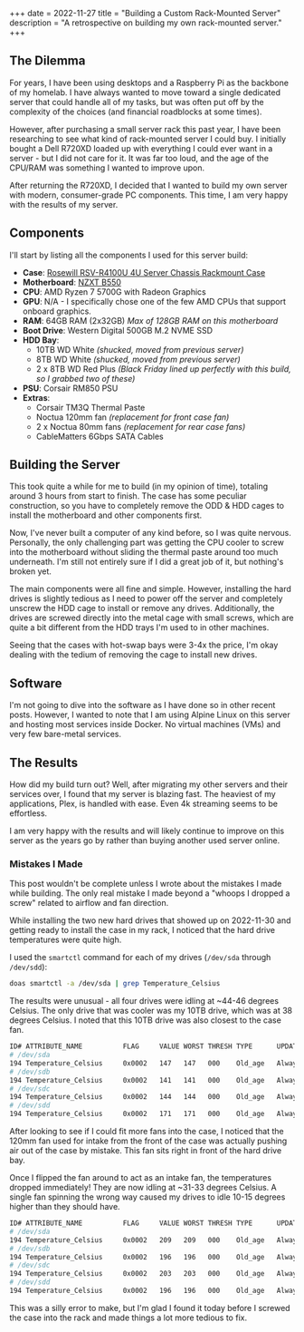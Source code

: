 +++
date = 2022-11-27
title = "Building a Custom Rack-Mounted Server"
description = "A retrospective on building my own rack-mounted server."
+++

## The Dilemma

For years, I have been using desktops and a Raspberry Pi as the backbone
of my homelab. I have always wanted to move toward a single dedicated
server that could handle all of my tasks, but was often put off by the
complexity of the choices (and financial roadblocks at some times).

However, after purchasing a small server rack this past year, I have
been researching to see what kind of rack-mounted server I could buy. I
initially bought a Dell R720XD loaded up with everything I could ever
want in a server - but I did not care for it. It was far too loud, and
the age of the CPU/RAM was something I wanted to improve upon.

After returning the R720XD, I decided that I wanted to build my own
server with modern, consumer-grade PC components. This time, I am very
happy with the results of my server.

## Components

I'll start by listing all the components I used for this server build:

-   **Case**: [Rosewill RSV-R4100U 4U Server Chassis Rackmount
    Case](https://www.rosewill.com/rosewill-rsv-r4100u-black/p/9SIA072GJ92825)
-   **Motherboard**: [NZXT B550](https://nzxt.com/product/n7-b550)
-   **CPU**: AMD Ryzen 7 5700G with Radeon Graphics
-   **GPU**: N/A - I specifically chose one of the few AMD CPUs that
    support onboard graphics.
-   **RAM**: 64GB RAM (2x32GB) *Max of 128GB RAM on this motherboard*
-   **Boot Drive**: Western Digital 500GB M.2 NVME SSD
-   **HDD Bay**:
    -   10TB WD White *(shucked, moved from previous server)*
    -   8TB WD White *(shucked, moved from previous server)*
    -   2 x 8TB WD Red Plus *(Black Friday lined up perfectly with this
        build, so I grabbed two of these)*
-   **PSU**: Corsair RM850 PSU
-   **Extras**:
    -   Corsair TM3Q Thermal Paste
    -   Noctua 120mm fan *(replacement for front case fan)*
    -   2 x Noctua 80mm fans *(replacement for rear case fans)*
    -   CableMatters 6Gbps SATA Cables

## Building the Server

This took quite a while for me to build (in my opinion of time),
totaling around 3 hours from start to finish. The case has some peculiar
construction, so you have to completely remove the ODD & HDD cages to
install the motherboard and other components first.

Now, I've never built a computer of any kind before, so I was quite
nervous. Personally, the only challenging part was getting the CPU
cooler to screw into the motherboard without sliding the thermal paste
around too much underneath. I'm still not entirely sure if I did a
great job of it, but nothing's broken yet.

The main components were all fine and simple. However, installing the
hard drives is slightly tedious as I need to power off the server and
completely unscrew the HDD cage to install or remove any drives.
Additionally, the drives are screwed directly into the metal cage with
small screws, which are quite a bit different from the HDD trays I'm
used to in other machines.

Seeing that the cases with hot-swap bays were 3-4x the price, I'm okay
dealing with the tedium of removing the cage to install new drives.

## Software

I'm not going to dive into the software as I have done so in other
recent posts. However, I wanted to note that I am using Alpine Linux on
this server and hosting most services inside Docker. No virtual machines
(VMs) and very few bare-metal services.

## The Results

How did my build turn out? Well, after migrating my other servers and
their services over, I found that my server is blazing fast. The
heaviest of my applications, Plex, is handled with ease. Even 4k
streaming seems to be effortless.

I am very happy with the results and will likely continue to improve on
this server as the years go by rather than buying another used server
online.

### Mistakes I Made

This post wouldn't be complete unless I wrote about the mistakes I made
while building. The only real mistake I made beyond a "whoops I dropped
a screw" related to airflow and fan direction.

While installing the two new hard drives that showed up on 2022-11-30
and getting ready to install the case in my rack, I noticed that the
hard drive temperatures were quite high.

I used the `smartctl` command for each of my drives
(`/dev/sda` through `/dev/sdd`):

```sh
doas smartctl -a /dev/sda | grep Temperature_Celsius
```

The results were unusual - all four drives were idling at ~44-46
degrees Celsius. The only drive that was cooler was my 10TB drive, which
was at 38 degrees Celsius. I noted that this 10TB drive was also closest
to the case fan.

```sh
ID# ATTRIBUTE_NAME          FLAG     VALUE WORST THRESH TYPE      UPDATED  WHEN_FAILED RAW_VALUE
# /dev/sda
194 Temperature_Celsius     0x0002   147   147   000    Old_age   Always       -       44 (Min/Max 22/46)
# /dev/sdb
194 Temperature_Celsius     0x0002   141   141   000    Old_age   Always       -       46 (Min/Max 21/48)
# /dev/sdc
194 Temperature_Celsius     0x0002   144   144   000    Old_age   Always       -       45 (Min/Max 19/61)
# /dev/sdd
194 Temperature_Celsius     0x0002   171   171   000    Old_age   Always       -       38 (Min/Max 14/56)
```

After looking to see if I could fit more fans into the case, I noticed
that the 120mm fan used for intake from the front of the case was
actually pushing air out of the case by mistake. This fan sits right in
front of the hard drive bay.

Once I flipped the fan around to act as an intake fan, the temperatures
dropped immediately! They are now idling at ~31-33 degrees Celsius. A
single fan spinning the wrong way caused my drives to idle 10-15 degrees
higher than they should have.

```sh
ID# ATTRIBUTE_NAME          FLAG     VALUE WORST THRESH TYPE      UPDATED  WHEN_FAILED RAW_VALUE
# /dev/sda
194 Temperature_Celsius     0x0002   209   209   000    Old_age   Always       -       31 (Min/Max 14/56)
# /dev/sdb
194 Temperature_Celsius     0x0002   196   196   000    Old_age   Always       -       33 (Min/Max 19/61)
# /dev/sdc
194 Temperature_Celsius     0x0002   203   203   000    Old_age   Always       -       32 (Min/Max 21/48)
# /dev/sdd
194 Temperature_Celsius     0x0002   196   196   000    Old_age   Always       -       33 (Min/Max 22/46)
```

This was a silly error to make, but I'm glad I found it today before I
screwed the case into the rack and made things a lot more tedious to
fix.
